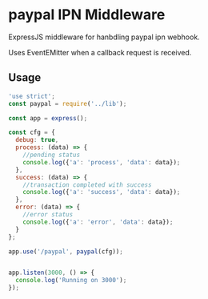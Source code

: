 # paypal IPN Middleware

ExpressJS middleware for hanbdling paypal ipn webhook.

Uses EventEMitter when a callback request is received.

## Usage

```js
'use strict';
const paypal = require('../lib');

const app = express();

const cfg = {
  debug: true,
  process: (data) => {
    //pending status
    console.log({'a': 'process', 'data': data});
  },
  success: (data) => {
    //transaction completed with success
    console.log({'a': 'success', 'data': data});
  },
  error: (data) => {
    //error status
    console.log({'a': 'error', 'data': data});
  }
};

app.use('/paypal', paypal(cfg));


app.listen(3000, () => {
  console.log('Running on 3000');
});
```